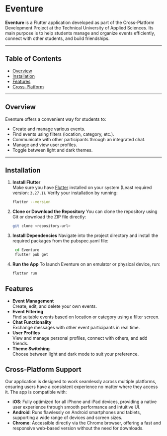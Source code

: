 # Eventure

**Eventure** is a Flutter application developed as part of the Cross-Platform Development Project at the Technical University of Applied Sciences. Its main purpose is to help students manage and organize events efficiently, connect with other students, and build friendships.

---

## Table of Contents

- [Overview](#overview)
- [Installation](#installation)
- [Features](#features)
- [Cross-Platform](#cross-platform-support)

---

## Overview

Eventure offers a convenient way for students to:

- Create and manage various events.
- Find events using filters (location, category, etc.).
- Communicate with other participants through an integrated chat.
- Manage and view user profiles.
- Toggle between light and dark themes.

---

## Installation

1. **Install Flutter**  
   Make sure you have [Flutter](https://docs.flutter.dev/get-started/install) installed on your system (Least required version: `3.27.1`). Verify your installation by running:
   ```bash
   flutter --version
   ```
2. **Clone or Download the Repository**
   You can clone the repository using Git or download the ZIP file directly:
    ```bash
    git clone <repository-url>   
    ```

3. **Install Dependencies**
   Navigate into the project directory and install the required packages from the pubspec.yaml file:
   ```bash
    cd Eventure
    flutter pub get   
   ```
4. **Run the App**
   To launch Eventure on an emulator or physical device, run:
    ```bash
    flutter run   
    ```

## Features

- **Event Management**  
  Create, edit, and delete your own events.
- **Event Filtering**  
  Find suitable events based on location or category using a filter screen.
- **Chat Functionality**  
  Exchange messages with other event participants in real time.
- **User Profiles**  
  View and manage personal profiles, connect with others, and add friends.
- **Theme Switching**  
  Choose between light and dark mode to suit your preference.

## Cross-Platform Support

Our application is designed to work seamlessly across multiple platforms, ensuring users have a consistent experience no matter where they access it. The app is compatible with:

- **iOS**: Fully optimized for all iPhone and iPad devices, providing a native user experience through smooth performance and intuitive UI.
- **Android**: Runs flawlessly on Android smartphones and tablets, supporting a wide range of devices and screen sizes.
- **Chrome**: Accessible directly via the Chrome browser, offering a fast and responsive web-based version without the need for downloads.
